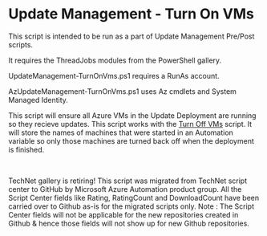 ﻿Update Management - Turn On VMs
===============================

            


This script is intended to be run as a part of Update Management Pre/Post scripts.

It requires the ThreadJobs modules from the PowerShell gallery.


UpdateManagement-TurnOnVms.ps1 requires a RunAs account.

AzUpdateManagement-TurnOnVms.ps1 uses Az cmdlets and System Managed Identity.

This script will ensure all Azure VMs in the Update Deployment are running so they recieve updates.
This script works with the [Turn Off VMs](https://gallery.technet.microsoft.com/Update-Management-Turn-Off-be60ed99) script. It will store the names of machines that were started in an Automation variable so only those machines are turned back off when the deployment is finished.


 





        
    
TechNet gallery is retiring! This script was migrated from TechNet script center to GitHub by Microsoft Azure Automation product group. All the Script Center fields like Rating, RatingCount and DownloadCount have been carried over to Github as-is for the migrated scripts only. Note : The Script Center fields will not be applicable for the new repositories created in Github & hence those fields will not show up for new Github repositories.
